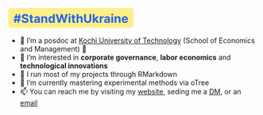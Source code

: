 [![Stand With Ukraine](https://raw.githubusercontent.com/vshymanskyy/StandWithUkraine/main/badges/StandWithUkraine.svg)](https://stand-with-ukraine.pp.ua)

- 👋 I’m a posdoc at <a href="https://www.kochi-tech.ac.jp/english/index.html">Kochi University of Technology</a> (School of Economics and Management) :japan:
- 👀 I’m interested in <b>corporate governance</b>, <b>labor economics</b> and <b>technological innovations</b>
- 🌱 I run most of my projects through RMarkdown
- :paw_prints: I’m currently mastering experimental methods via oTree
- 📫 You can reach me by visiting my <a href="https://kovsiannikov.com">website</a>, seding me a <a href="https://twitter.com/kovsiann">DM</a>, or an <a href = "mailto: admin@kovsiannikov.com">email</a>

<!---
ko-suta/ko-suta is a ✨ special ✨ repository because its `README.md` (this file) appears on your GitHub profile.
You can click the Preview link to take a look at your changes.
--->
